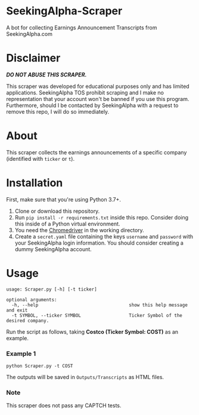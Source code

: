 # SeekingAlpha-Scraper
A bot for collecting Earnings Announcement Transcripts from SeekingAlpha.com

# Disclaimer
**_DO NOT ABUSE THIS SCRAPER._**

This scraper was developed for educational purposes only and has limited applications.
SeekingAlpha TOS prohibit scraping and I make no representation that your account won't be banned if you use this program. 
Furthermore, should I be contacted by SeekingAlpha with a request to remove this repo, I will do so immediately.

# About
This scraper collects the earnings announcements of a specific company (identified with `ticker` or `t`).


# Installation
First, make sure that you're using Python 3.7+.

1. Clone or download this repository.
2. Run `pip install -r requirements.txt` inside this repo. Consider doing this inside of a Python virtual environment.
3. You need the [Chromedriver](http://chromedriver.chromium.org/) in the working directory.
4. Create a `secret.yaml` file containing the keys `username` and `password` with your SeekingAlpha login information. You should consider creating a dummy SeekingAlpha account.

# Usage
```
usage: Scraper.py [-h] [-t ticker]

optional arguments:
  -h, --help                                  show this help message and exit
  -t SYMBOL, --ticker SYMBOL                  Ticker Symbol of the desired company.
```

Run the script as follows, taking **Costco (Ticker Symbol: COST)** as an example.

### Example 1

`python Scraper.py -t COST`

The outputs will be saved in `Outputs/Transcripts` as HTML files.

### Note
This scraper does not pass any CAPTCH tests.

